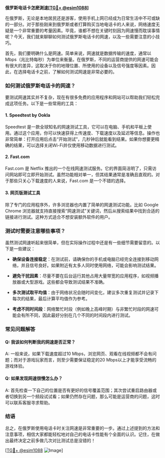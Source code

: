 **俄罗斯电话卡怎麽測速[[TG💪+ @esim1088](https://t.me/s/esim1088)]**

在俄罗斯，无论是本地居民还是游客，使用手机上网已经成为日常生活中不可或缺的一部分。对于那些刚来到俄罗斯或者打算购买当地电话卡的人来说，网络速度无疑是一个非常重要的考量因素。毕竟，谁都不想在关键时刻因为网速慢而耽误事情呢？今天，我们就来聊聊如何测试俄罗斯电话卡的网速，以及一些需要注意的小技巧。

首先，我们要明确什么是网速。简单来说，网速就是数据传输的速度，通常以Mbps（兆比特每秒）为单位来衡量。在俄罗斯，不同的运营商提供的网速可能会有很大的差异，这取决于你的地理位置、所使用的设备以及信号强度等因素。因此，在选择电话卡之前，了解如何测试网速是非常必要的。

### 如何测试俄罗斯电话卡的网速？

要测试网速其实并不复杂，现在有很多免费的应用程序和网站可以帮助我们轻松完成这项任务。以下是一些常用的工具：

#### 1. Speedtest by Ookla

Speedtest 是一款全球知名的网速测试工具，它可以在电脑、手机和平板上使用。通过这个应用，你可以快速获得上传速度、下载速度以及延迟等信息。操作也非常简单：打开应用后点击“开始测试”，几秒钟后就能看到结果。如果你想要更精确的结果，可以选择关闭Wi-Fi并仅使用移动数据进行测试。

#### 2. Fast.com

Fast.com 是 Netflix 推出的一个在线网速测试服务。它的界面简洁明了，只需访问网站即可立即开始测试。虽然功能相对单一，但其结果通常是准确且直观的。对于那些只关心下载速度的人来说，Fast.com 是一个不错的选择。

#### 3. 网页版测试工具

除了专门的应用程序外，许多浏览器也内置了简单的网速测试功能。比如 Google Chrome 浏览器就支持直接搜索“网速测试”关键词，然后从搜索结果中找到合适的链接进行测试。这种方式适合不想安装额外软件的用户。

### 测试时需要注意哪些事项？

虽然测试网速听起来很简单，但在实际操作过程中还是有一些细节需要留意的。以下是一些建议：

- **确保设备连接稳定**：在测试前，请确保你的手机或电脑已经完全连接到移动网络，并且信号良好。如果附近有太多人同时使用网络，可能会影响测试结果。
  
- **避免干扰因素**：尽量不要在后台运行其他占用大量带宽的应用程序，如视频播放器或大型游戏。这些都会导致测试结果不准确。

- **多次测试取平均值**：由于网络状况会随时间变化，建议多次重复测试并记录下每次的结果，最后计算平均值作为参考。

- **考虑不同时间段**：网络繁忙时段（例如晚上高峰时期）与非繁忙时段的网速可能会有所不同，因此最好分别在几个不同的时间段内进行测试。

### 常见问题解答

#### Q: 我该如何判断我的网速是否正常？
A: 一般来说，如果下载速度超过10 Mbps，浏览网页、观看在线视频都不会有问题；而对于游戏玩家而言，则至少需要保证稳定的20 Mbps以上才能享受流畅的游戏体验。

#### Q: 如果发现网速很慢怎么办？
A: 首先检查一下自己的位置是否有更好的信号覆盖范围；其次尝试重启路由器或者切换到另一个频段试试看；如果仍然存在问题，那么可能是运营商的问题，这时可以联系客服寻求帮助。

### 结语

总之，在俄罗斯使用电话卡时关注网速是非常重要的一步。通过上述提到的方法和注意事项，相信大家都能轻松地对自己的电话卡性能有个全面的认识。记住，在做出最终决定之前多做几次对比测试总是没错的！

[[TG💪+ @esim1088](https://t.me/s/esim1088) ![Image](https://i.postimg.cc/4NQfJmqS/Snipaste-2025-05-13-00-14-12.png)]